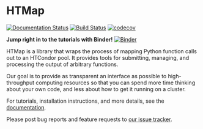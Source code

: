 # HTMap

[![Documentation Status](https://readthedocs.org/projects/htmap/badge/?version=latest)](https://htmap.readthedocs.io/en/latest/?badge=latest)
[![Build Status](https://travis-ci.com/htcondor/htmap.svg?branch=master)](https://travis-ci.com/htcondor/htmap)
[![codecov](https://codecov.io/gh/htcondor/htmap/branch/master/graph/badge.svg)](https://codecov.io/gh/htcondor/htmap)

**Jump right in to the tutorials with Binder!** 
[![Binder](https://mybinder.org/badge_logo.svg)](https://mybinder.org/v2/gh/htcondor/htmap/master?urlpath=lab%2Ftree%2Ffirst-steps.ipynb)

HTMap is a library that wraps the process of mapping Python function calls out 
to an HTCondor pool.
It provides tools for submitting, managing, and processing the output of 
arbitrary functions.

Our goal is to provide as transparent an interface as possible to 
high-throughput computing resources so that you can spend more time thinking 
about your own code, and less about how to get it running on a cluster.

For tutorials, installation instructions, and more details, see the 
[documentation](https://htmap.readthedocs.io/en/latest/).

Please post bug reports and feature requests to 
[our issue tracker](https://github.com/htcondor/htmap/issues).
